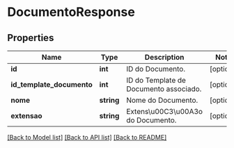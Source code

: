# DocumentoResponse

## Properties
Name | Type | Description | Notes
------------ | ------------- | ------------- | -------------
**id** | **int** | ID do Documento. | [optional] 
**id_template_documento** | **int** | ID do Template de Documento associado. | [optional] 
**nome** | **string** | Nome do Documento. | [optional] 
**extensao** | **string** | Extens\u00C3\u00A3o do Documento. | [optional] 

[[Back to Model list]](../README.md#documentation-for-models) [[Back to API list]](../README.md#documentation-for-api-endpoints) [[Back to README]](../README.md)


